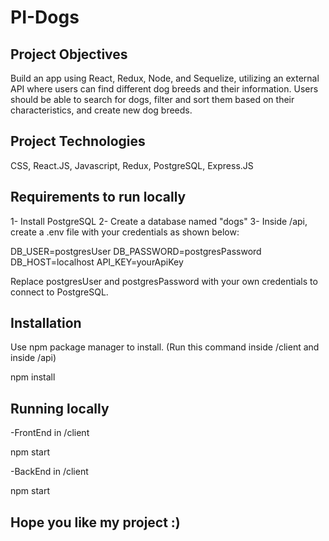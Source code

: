 
# PI-Dogs
## Project Objectives
Build an app using React, Redux, Node, and Sequelize, utilizing an external API where users can find different dog breeds and their information. Users should be able to search for dogs, filter and sort them based on their characteristics, and create new dog breeds.

## Project Technologies
CSS, React.JS, Javascript, Redux, PostgreSQL, Express.JS

## Requirements to run locally
1- Install PostgreSQL
2- Create a database named "dogs"
3- Inside /api, create a .env file with your credentials as shown below:

DB_USER=postgresUser
DB_PASSWORD=postgresPassword
DB_HOST=localhost
API_KEY=yourApiKey

Replace postgresUser and postgresPassword with your own credentials to connect to PostgreSQL.

## Installation
Use npm package manager to install. (Run this command inside /client and inside /api)

npm install

## Running locally
-FrontEnd in /client

npm start

-BackEnd in /client

npm start

## Hope you like my project :)



